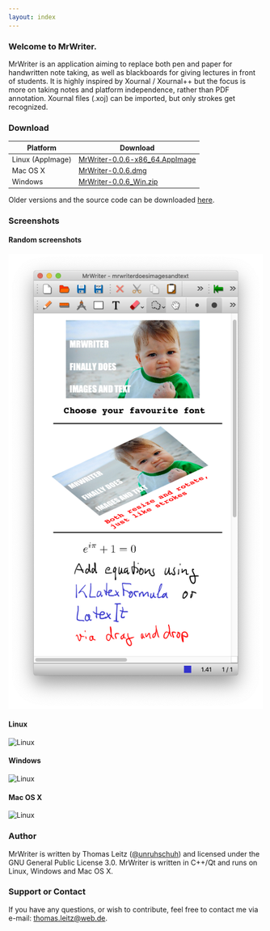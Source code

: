 ```yaml
---
layout: index
---
```


### Welcome to MrWriter.
MrWriter is an application aiming to replace both pen and paper for handwritten note taking, as well as blackboards for giving lectures in front of students. It is highly inspired by Xournal / Xournal++ but the focus is more on taking notes and platform independence, rather than PDF annotation. Xournal files (.xoj) can be imported, but only strokes get recognized.

### Download

| Platform | Download |
| --- | --- |
| Linux (AppImage) | [MrWriter-0.0.6-x86_64.AppImage](https://github.com/unruhschuh/MrWriter/releases/download/v0.0.6/MrWriter-0.0.6-x86_64.AppImage) |
| Mac OS X | [MrWriter-0.0.6.dmg](https://github.com/unruhschuh/MrWriter/releases/download/v0.0.6/MrWriter-0.0.6.dmg) |
| Windows | [MrWriter-0.0.6_Win.zip](https://github.com/unruhschuh/MrWriter/releases/download/v0.0.6/MrWriter-0.0.6_Win.zip) |

Older versions and the source code can be downloaded [here](https://github.com/unruhschuh/MrWriter/releases).

### Screenshots

#### Random screenshots

![Images and Text](images/MrWriterImagesText.png)

#### Linux
![Linux](images/MrWriterLin.png)

#### Windows
![Linux](images/MrWriterWin.png)

#### Mac OS X
![Linux](images/MrWriterMac.png)

### Author
MrWriter is written by Thomas Leitz ([@unruhschuh](http://github.com/unruhschuh)) and licensed under the GNU General Public License 3.0. MrWriter is written in C++/Qt and runs on Linux, Windows and Mac OS X.

### Support or Contact
If you have any questions, or wish to contribute, feel free to contact me via e-mail: thomas.leitz@web.de.

